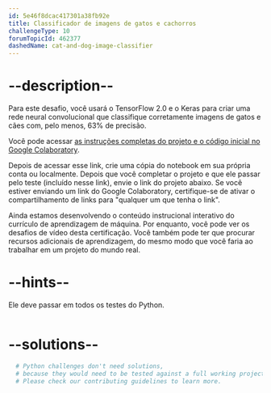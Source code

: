 ```yaml
---
id: 5e46f8dcac417301a38fb92e
title: Classificador de imagens de gatos e cachorros
challengeType: 10
forumTopicId: 462377
dashedName: cat-and-dog-image-classifier
---
```


# --description--

Para este desafio, você usará o TensorFlow 2.0 e o Keras para criar uma rede neural convolucional que classifique corretamente imagens de gatos e cães com, pelo menos, 63% de precisão.

Você pode acessar [as instruções completas do projeto e o código inicial no Google Colaboratory](https://colab.research.google.com/github/freeCodeCamp/boilerplate-cat-and-dog-image-classifier/blob/master/fcc_cat_dog.ipynb).

Depois de acessar esse link, crie uma cópia do notebook em sua própria conta ou localmente. Depois que você completar o projeto e que ele passar pelo teste (incluído nesse link), envie o link do projeto abaixo. Se você estiver enviando um link do Google Colaboratory, certifique-se de ativar o compartilhamento de links para "qualquer um que tenha o link".

Ainda estamos desenvolvendo o conteúdo instrucional interativo do currículo de aprendizagem de máquina. Por enquanto, você pode ver os desafios de vídeo desta certificação. Você também pode ter que procurar recursos adicionais de aprendizagem, do mesmo modo que você faria ao trabalhar em um projeto do mundo real.

# --hints--

Ele deve passar em todos os testes do Python.

```js

```

# --solutions--

```py
  # Python challenges don't need solutions,
  # because they would need to be tested against a full working project.
  # Please check our contributing guidelines to learn more.
```

